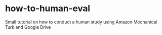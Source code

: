 # how-to-human-eval
Small tutorial on how to conduct a human study using Amazon Mechanical Turk and Google Drive
